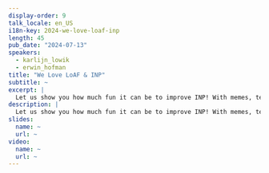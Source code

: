 ```yaml
---
display-order: 9
talk_locale: en_US
i18n-key: 2024-we-love-loaf-inp
length: 45
pub_date: "2024-07-13"
speakers:
  - karlijn_lowik
  - erwin_hofman
title: "We Love LoAF & INP"
subtitle: ~
excerpt: |
  Let us show you how much fun it can be to improve INP! With memes, technical deep dives, and revolutionary solutions in RUM + Chrome's new API LoAF, we'll help you tame those first and third parties!
description: |
  Let us show you how much fun it can be to improve INP! With memes, technical deep dives, and revolutionary solutions in RUM + Chrome's new API LoAF, we'll help you tame those first and third parties!
slides:
  name: ~
  url: ~
video:
  name: ~
  url: ~
---
```

